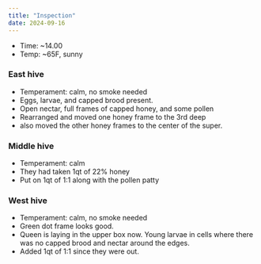 ```yaml
---
title: "Inspection"
date: 2024-09-16
---
```



- Time: ~14.00
- Temp: ~65F, sunny

### East hive

- Temperament: calm, no smoke needed
- Eggs, larvae, and capped brood present.
- Open nectar, full frames of capped honey, and some pollen
- Rearranged and moved one honey frame to the 3rd deep
- also moved the other honey frames to the center of the super.

### Middle hive

- Temperament: calm
- They had taken 1qt of 22% honey
- Put on 1qt of 1:1 along with the pollen patty

### West hive

- Temperament: calm, no smoke needed
- Green dot frame looks good.
- Queen is laying in the upper box now. Young larvae in cells where there was no capped brood and nectar around the edges.
- Added 1qt of 1:1 since they were out.
